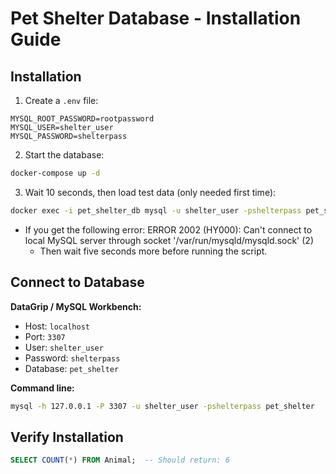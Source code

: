 # Pet Shelter Database - Installation Guide

## Installation

1. Create a `.env` file:

```env
MYSQL_ROOT_PASSWORD=rootpassword
MYSQL_USER=shelter_user
MYSQL_PASSWORD=shelterpass
```

2. Start the database:

```bash
docker-compose up -d
```

3. Wait 10 seconds, then load test data (only needed first time):

```bash
docker exec -i pet_shelter_db mysql -u shelter_user -pshelterpass pet_shelter < ./database/testdata.sql
```

- If you get the following error: ERROR 2002 (HY000): Can't connect to local MySQL server through socket '/var/run/mysqld/mysqld.sock' (2)
  - Then wait five seconds more before running the script.

## Connect to Database

**DataGrip / MySQL Workbench:**

- Host: `localhost`
- Port: `3307`
- User: `shelter_user`
- Password: `shelterpass`
- Database: `pet_shelter`

**Command line:**

```bash
mysql -h 127.0.0.1 -P 3307 -u shelter_user -pshelterpass pet_shelter
```

## Verify Installation

```sql
SELECT COUNT(*) FROM Animal;  -- Should return: 6
```
